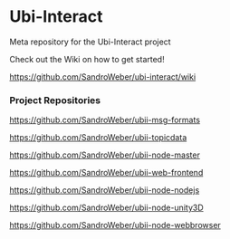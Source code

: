 # Ubi-Interact
Meta repository for the Ubi-Interact project

Check out the Wiki on how to get started!

https://github.com/SandroWeber/ubi-interact/wiki


### Project Repositories

https://github.com/SandroWeber/ubii-msg-formats

https://github.com/SandroWeber/ubii-topicdata


https://github.com/SandroWeber/ubii-node-master

https://github.com/SandroWeber/ubii-web-frontend

https://github.com/SandroWeber/ubii-node-nodejs


https://github.com/SandroWeber/ubii-node-unity3D

https://github.com/SandroWeber/ubii-node-webbrowser
